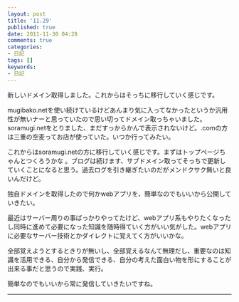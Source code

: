 ```yaml
---
layout: post
title: '11.29'
published: true
date: 2011-11-30 04:28
comments: true
categories:
- 日記
tags: []
keywords:
- 日記
---
```

新しいドメイン取得しました。これからはそっちに移行していく感じです。

mugibako.netを使い続けているけどあんまり気に入ってなかったというか汎用性が無いナーと思っていたので思い切ってドメイン取っちゃいました。soramugi.netをとりました、まだすっからかんで表示されないけど。.comの方は三重の空麦ってお店が使っていた。いつか行ってみたい。

これからはsoramugi.netの方に移行していく感じです。まずはトップページちゃんとつくろうかな 。ブログは続けます、サブドメイン取ってそっちで更新していくことになると思う。過去ログを引き継ぎたいのだがメンドクサク無いと良いんだけど。

独自ドメインを取得したので何かwebアプリを、簡単なのでもいいから公開していきたい。

最近はサーバー周りの事ばっかりやってたけど、webアプリ系もやりたくなったし同時に進めて必要になった知識を随時得ていく方がいい気がした。webアプリに必要なサーバー技術とかダイレクトに覚えてく方がいいかな。

全部覚えようとするときりが無いし、全部覚えるなんて無理だし、重要なのは知識を活用できる、自分から発信できる、自分の考えた面白い物を形にすることが出来る事だと思うので実践、実行。

簡単なのでもいいから常に発信していきたいですね。

---

